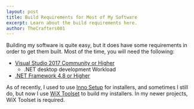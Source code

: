 ```yaml
---
layout: post
title: Build Requirements for Most of My Software
excerpt: Learn about the build requirements here.
author: TheCrafters001
---
```

Building my software is quite easy, but it does have some requirements in order to get them built. Most of the time, you will need the following:

 * [Visual Studio 2017 Community or Higher](http://visualstudio.com/download)
   * .NET desktop development Workload
 * [.NET Framework 4.8 or Higher](https://dotnet.microsoft.com/download/dotnet-framework)

As of recently, I used to use [Inno Setup](https://jrsoftware.org/isinfo.php) for installers, and sometimes I still do, but now I use [WiX Toolset](https://wixtoolset.org/) to build my installers.
In my newer projects, WiX Toolset is required.

